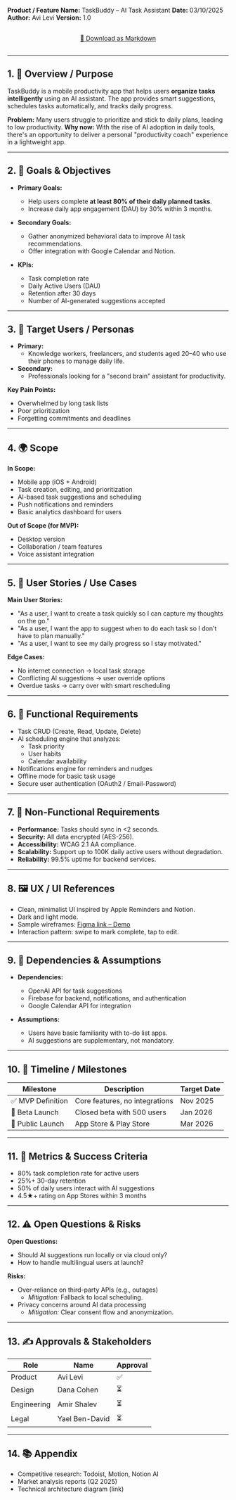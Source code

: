 
**Product / Feature Name:** TaskBuddy – AI Task Assistant
**Date:** 03/10/2025
**Author:** Avi Levi
**Version:** 1.0

<div style="text-align: center; margin: 30px 0;">
  <a href="https://raw.githubusercontent.com/booya1986/PRD_Tamplet/main/PRD-Template.md" download="PRD-Template.md">
    📝 Download as Markdown
  </a>
</div>

---

## 1. 📝 Overview / Purpose
TaskBuddy is a mobile productivity app that helps users **organize tasks intelligently** using an AI assistant.
The app provides smart suggestions, schedules tasks automatically, and tracks daily progress.

**Problem:** Many users struggle to prioritize and stick to daily plans, leading to low productivity.
**Why now:** With the rise of AI adoption in daily tools, there's an opportunity to deliver a personal "productivity coach" experience in a lightweight app.

---

## 2. 🎯 Goals & Objectives
- **Primary Goals:**
  - Help users complete **at least 80% of their daily planned tasks**.
  - Increase daily app engagement (DAU) by 30% within 3 months.

- **Secondary Goals:**
  - Gather anonymized behavioral data to improve AI task recommendations.
  - Offer integration with Google Calendar and Notion.

- **KPIs:**
  - Task completion rate
  - Daily Active Users (DAU)
  - Retention after 30 days
  - Number of AI-generated suggestions accepted

---

## 3. 👥 Target Users / Personas
- **Primary:**
  - Knowledge workers, freelancers, and students aged 20–40 who use their phones to manage daily life.
- **Secondary:**
  - Professionals looking for a "second brain" assistant for productivity.

**Key Pain Points:**
- Overwhelmed by long task lists
- Poor prioritization
- Forgetting commitments and deadlines

---

## 4. 🌍 Scope
**In Scope:**
- Mobile app (iOS + Android)
- Task creation, editing, and prioritization
- AI-based task suggestions and scheduling
- Push notifications and reminders
- Basic analytics dashboard for users

**Out of Scope (for MVP):**
- Desktop version
- Collaboration / team features
- Voice assistant integration

---

## 5. 🧭 User Stories / Use Cases
**Main User Stories:**
- "As a user, I want to create a task quickly so I can capture my thoughts on the go."
- "As a user, I want the app to suggest when to do each task so I don't have to plan manually."
- "As a user, I want to see my daily progress so I stay motivated."

**Edge Cases:**
- No internet connection → local task storage
- Conflicting AI suggestions → user override options
- Overdue tasks → carry over with smart rescheduling

---

## 6. 🧠 Functional Requirements
- Task CRUD (Create, Read, Update, Delete)
- AI scheduling engine that analyzes:
  - Task priority
  - User habits
  - Calendar availability
- Notifications engine for reminders and nudges
- Offline mode for basic task usage
- Secure user authentication (OAuth2 / Email-Password)

---

## 7. 🧩 Non-Functional Requirements
- **Performance:** Tasks should sync in <2 seconds.
- **Security:** All data encrypted (AES-256).
- **Accessibility:** WCAG 2.1 AA compliance.
- **Scalability:** Support up to 100K daily active users without degradation.
- **Reliability:** 99.5% uptime for backend services.

---

## 8. 🖼️ UX / UI References
- Clean, minimalist UI inspired by Apple Reminders and Notion.
- Dark and light mode.
- Sample wireframes: [Figma link – Demo](https://www.figma.com/)
- Interaction pattern: swipe to mark complete, tap to edit.

---

## 9. 🔄 Dependencies & Assumptions
- **Dependencies:**
  - OpenAI API for task suggestions
  - Firebase for backend, notifications, and authentication
  - Google Calendar API for integration

- **Assumptions:**
  - Users have basic familiarity with to-do list apps.
  - AI suggestions are supplementary, not mandatory.

---

## 10. 🧭 Timeline / Milestones

<table>
  <thead>
    <tr>
      <th>Milestone</th>
      <th>Description</th>
      <th>Target Date</th>
    </tr>
  </thead>
  <tbody>
    <tr>
      <td>✅ MVP Definition</td>
      <td>Core features, no integrations</td>
      <td>Nov 2025</td>
    </tr>
    <tr>
      <td>🧪 Beta Launch</td>
      <td>Closed beta with 500 users</td>
      <td>Jan 2026</td>
    </tr>
    <tr>
      <td>🚀 Public Launch</td>
      <td>App Store & Play Store</td>
      <td>Mar 2026</td>
    </tr>
  </tbody>
</table>

---

## 11. 📏 Metrics & Success Criteria
- 80% task completion rate for active users
- 25%+ 30-day retention
- 50% of daily users interact with AI suggestions
- 4.5★+ rating on App Stores within 3 months

---

## 12. ⚠️ Open Questions & Risks
**Open Questions:**
- Should AI suggestions run locally or via cloud only?
- How to handle multilingual users at launch?

**Risks:**
- Over-reliance on third-party APIs (e.g., outages)
  - *Mitigation:* Fallback to local scheduling.
- Privacy concerns around AI data processing
  - *Mitigation:* Clear consent flow and anonymization.

---

## 13. ✍️ Approvals & Stakeholders

<table>
  <thead>
    <tr>
      <th>Role</th>
      <th>Name</th>
      <th>Approval</th>
    </tr>
  </thead>
  <tbody>
    <tr>
      <td>Product</td>
      <td>Avi Levi</td>
      <td>✅</td>
    </tr>
    <tr>
      <td>Design</td>
      <td>Dana Cohen</td>
      <td>⏳</td>
    </tr>
    <tr>
      <td>Engineering</td>
      <td>Amir Shalev</td>
      <td>⏳</td>
    </tr>
    <tr>
      <td>Legal</td>
      <td>Yael Ben-David</td>
      <td>⏳</td>
    </tr>
  </tbody>
</table>

---

## 14. 📚 Appendix
- Competitive research: Todoist, Motion, Notion AI
- Market analysis reports (Q2 2025)
- Technical architecture diagram (link)
